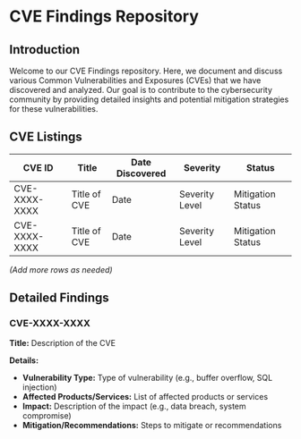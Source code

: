 # CVE Findings Repository

## Introduction
Welcome to our CVE Findings repository. Here, we document and discuss various Common Vulnerabilities and Exposures (CVEs) that we have discovered and analyzed. Our goal is to contribute to the cybersecurity community by providing detailed insights and potential mitigation strategies for these vulnerabilities.

## CVE Listings

| CVE ID | Title | Date Discovered | Severity | Status |
| ------ | ----- | --------------- | -------- | ------ |
| CVE-XXXX-XXXX | Title of CVE | Date | Severity Level | Mitigation Status |
| CVE-XXXX-XXXX | Title of CVE | Date | Severity Level | Mitigation Status |
_(Add more rows as needed)_

## Detailed Findings

### CVE-XXXX-XXXX
**Title:** Description of the CVE

**Details:**
- **Vulnerability Type:** Type of vulnerability (e.g., buffer overflow, SQL injection)
- **Affected Products/Services:** List of affected products or services
- **Impact:** Description of the impact (e.g., data breach, system compromise)
- **Mitigation/Recommendations:** Steps to mitigate or recommendations

